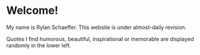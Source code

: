 # Welcome!

My name is Rylan Schaeffer. This website is under almost-daily revision.

Quotes I find humorous, beautiful, inspirational or memorable are displayed randomly in the lower left.

